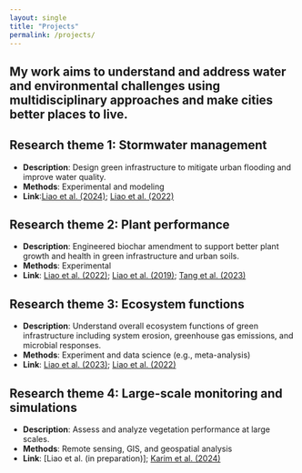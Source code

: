 ```yaml
---
layout: single
title: "Projects"
permalink: /projects/
---
```


## My work aims to understand and address water and environmental challenges using multidisciplinary approaches and make cities better places to live.


## Research theme 1: Stormwater management 
- **Description**: Design green infrastructure to mitigate urban flooding and improve water quality.
- **Methods**: Experimental and modeling
- **Link**:[Liao et al. (2024)](https://doi.org/10.1016/j.scitotenv.2024.171302); [Liao et al. (2022)](https://doi.org/10.1016/j.jenvman.2022.115506)

## Research theme 2: Plant performance
- **Description**: Engineered biochar amendment to support better plant growth and health in green infrastructure and urban soils.
- **Methods**: Experimental
- **Link**: [Liao et al. (2022)](http://dx.doi.org/10.1016/j.scitotenv.2021.152638); [Liao et al. (2019)](https://doi.org/10.3390/soilsystems3010014); [Tang et al. (2023)](https://doi.org/10.3390/agronomy13051394)

## Research theme 3: Ecosystem functions
- **Description**: Understand overall ecosystem functions of green infrastructure including system erosion, greenhouse gas emissions, and microbial responses.
- **Methods**: Experiment and data science (e.g., meta-analysis)
- **Link**: [Liao et al. (2023)](https://doi.org/10.1021/acs.est.3c04185); [Liao et al. (2022)](https://doi.org/10.1007/s42773-022-00186-7)

## Research theme 4: Large-scale monitoring and simulations
- **Description**: Assess and analyze vegetation performance at large scales.
- **Methods**: Remote sensing, GIS, and geospatial analysis
- **Link**: [Liao et al. (in preparation)]; [Karim et al. (2024)](https://doi.org/10.3390/land13101709)
